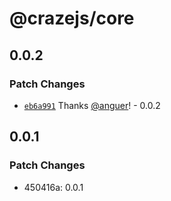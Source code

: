 # @crazejs/core

## 0.0.2

### Patch Changes

- [`eb6a991`](https://github.com/crazejs/crazejs/commit/eb6a991ff16be207ad43e1f7d7b1f9a7d227d170) Thanks [@anguer](https://github.com/anguer)! - 0.0.2

## 0.0.1

### Patch Changes

- 450416a: 0.0.1
